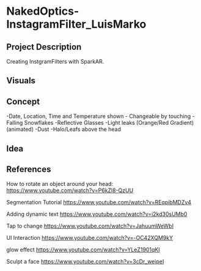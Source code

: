 # NakedOptics-InstagramFilter_LuisMarko

## Project Description
Creating InstgramFilters with SparkAR.

## Visuals

## Concept

-Date, Location, Time and Temperature shown - Changeable by touching
-Falling Snowflakes
-Reflective Glasses
-Light leaks (Orange/Red Gradient) (animated)
-Dust 
-Halo/Leafs above the head


## Idea


## References

How to rotate an object around your head:
https://www.youtube.com/watch?v=P6kZl8-QzUU

Segmentation Tutorial
https://www.youtube.com/watch?v=REqpibMDZv4

Adding dynamic text
https://www.youtube.com/watch?v=i2kd30sUMb0

Tap to change
https://www.youtube.com/watch?v=JahuumWeWbI

UI Interaction 
https://www.youtube.com/watch?v=-OC42XQM9kY

glow effect
https://www.youtube.com/watch?v=YLeZ1901qKI

Sculpt a face
https://www.youtube.com/watch?v=3cDr_weipeI

